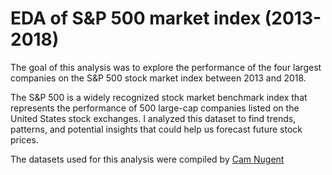 # EDA of S&P 500 market index (2013-2018)


The goal of this analysis was to explore the performance of the four largest companies on the S&P 500 stock market index between 2013 and 2018.


The S&P 500 is a widely recognized stock market benchmark index that represents the performance of 500 large-cap companies listed on the United States stock exchanges. I analyzed this dataset to find trends, patterns, and potential insights that could help us forecast future stock prices.


The datasets used for this analysis were compiled by [Cam Nugent](https://www.kaggle.com/datasets/camnugent/sandp500?resource=download)
